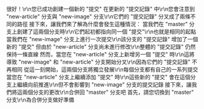 很好！\r\n您已成功創建一個新的 "提交"
在更新的 "提交記錄" 中\r\n您會注意到 "new-article" 分支與 "new-image" 分支\r\n它們的 "提交記錄" 分叉成了兩條不同的路徑
接下來，讓我們來了解為什麼會發生這種情況：
當我們在 "master" 分支上創建了這兩個分支時\r\n它們起初都指向同一個 "提交"\r\n也就是相同的起點
當我們在 "new-image" 分支上進行一次提交\r\n該分支的 "提交記錄" 增加了一個新的 "提交"
但由於 "new-article" 分支尚未進行修改\r\n整體的 "提交記錄" 仍然保持一條直線
然而，當您在 "new-article" 分支上新增另一個 "提交" 時\r\n這將導致 "new-image" 和 "new-article" 分支開始分叉\r\n因為它們的 "提交記錄" 不再相同
從這一刻開始，這兩個分支將獨立發展\r\n每個分支都有自己的一系列提交
當您在 "new-article" 分支上繼續添加 "提交" 時\r\n這些新的 "提交" 會在這個分支上繼續向前推進\r\n但不會影響到 "new-image" 分支的提交記錄
接下來，讓我們將這兩個分支的更改\r\n合併回 "master" 分支吧
首先，請您切換到 "master" 分支\r\n為合併分支做好準備